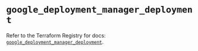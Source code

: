 # `google_deployment_manager_deployment`

Refer to the Terraform Registry for docs: [`google_deployment_manager_deployment`](https://registry.terraform.io/providers/hashicorp/google/5.13.0/docs/resources/deployment_manager_deployment).
